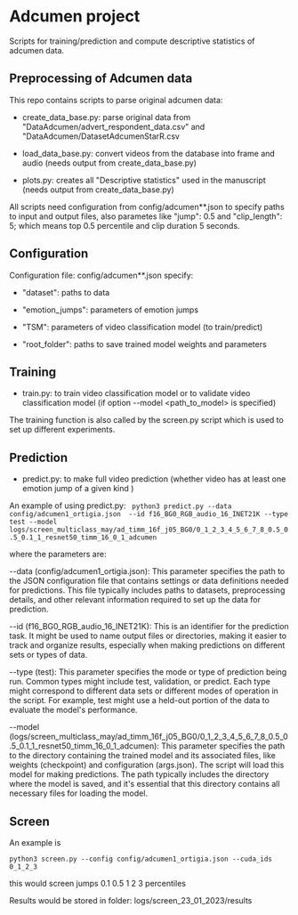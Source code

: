# Adcumen project

Scripts for training/prediction and compute descriptive statistics of adcumen data.

## Preprocessing of Adcumen data 

This repo contains scripts to parse original adcumen data:

- create_data_base.py: parse original data from "DataAdcumen/advert_respondent_data.csv" and "DataAdcumen/DatasetAdcumenStarR.csv 

- load_data_base.py:  convert videos from the database into frame and audio  (needs output from create_data_base.py) 

- plots.py: creates all "Descriptive statistics" used in the manuscript (needs output from create_data_base.py) 

All scripts need configuration from config/adcumen**.json to specify paths to input and output files, also parametes like "jump": 0.5 and "clip_length": 5; which means top 0.5 percentile and clip duration 5 seconds.

## Configuration    

Configuration file: config/adcumen**.json specify:

- "dataset": paths to data

- "emotion_jumps": parameters of emotion jumps

- "TSM": parameters of video classification model (to train/predict)

- "root_folder": paths to save trained model weights and parameters

## Training

- train.py: to train video classification model or to validate video classification model (if option --model <path_to_model> is specified)

The training function is also called by the screen.py script which is used to set up different experiments.

## Prediction

- predict.py: to make full video prediction (whether video has at least one emotion jump of a given kind )

An example of using predict.py:
`` 
python3 predict.py --data config/adcumen1_ortigia.json  --id f16_BG0_RGB_audio_16_INET21K --type test --model logs/screen_multiclass_may/ad_timm_16f_j05_BG0/0_1_2_3_4_5_6_7_8_0.5_0.5_0.1_1_resnet50_timm_16_0_1_adcumen
``

where the parameters are:

--data (config/adcumen1_ortigia.json): This parameter specifies the path to the JSON configuration file that contains settings or data definitions needed for predictions. This file typically includes paths to datasets, preprocessing details, and other relevant information required to set up the data for prediction.

--id (f16_BG0_RGB_audio_16_INET21K): This is an identifier for the prediction task. It might be used to name output files or directories, making it easier to track and organize results, especially when making predictions on different sets or types of data.

--type (test): This parameter specifies the mode or type of prediction being run. Common types might include test, validation, or predict. Each type might correspond to different data sets or different modes of operation in the script. For example, test might use a held-out portion of the data to evaluate the model's performance.

--model (logs/screen_multiclass_may/ad_timm_16f_j05_BG0/0_1_2_3_4_5_6_7_8_0.5_0.5_0.1_1_resnet50_timm_16_0_1_adcumen): This parameter specifies the path to the directory containing the trained model and its associated files, like weights (checkpoint) and configuration (args.json). The script will load this model for making predictions. The path typically includes the directory where the model is saved, and it's essential that this directory contains all necessary files for loading the model.


## Screen 

An example is

```
python3 screen.py --config config/adcumen1_ortigia.json --cuda_ids 0_1_2_3
```

this would screen jumps 0.1 0.5 1 2 3 percentiles

Results would be stored in folder:  logs/screen_23_01_2023/results

